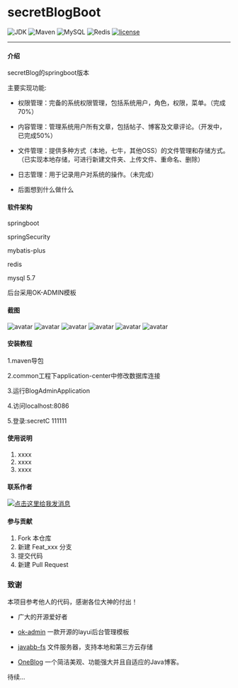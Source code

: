 # secretBlogBoot

![JDK](https://img.shields.io/badge/JDK-1.8-green.svg)
![Maven](https://img.shields.io/badge/Maven-3.6.1-green.svg)
![MySQL](https://img.shields.io/badge/MySQL-5.7-green.svg)
![Redis](https://img.shields.io/badge/Redis-3.2.100-green.svg)
[![license](https://img.shields.io/badge/license-GPL%20v3-yellow.svg)](https://gitee.com/secret_C/secretBlogBoot/blob/master/LICENSE)

---

#### 介绍
secretBlog的springboot版本

主要实现功能:

* 权限管理：完备的系统权限管理，包括系统用户，角色，权限，菜单。（完成70%）

* 内容管理：管理系统用户所有文章，包括帖子、博客及文章评论。（开发中，已完成50%）

* 文件管理：提供多种方式（本地，七牛，其他OSS）的文件管理和存储方式。（已实现本地存储，可进行新建文件夹、上传文件、重命名、删除）

* 日志管理：用于记录用户对系统的操作。（未完成）

* 后面想到什么做什么

#### 软件架构
springboot

springSecurity

mybatis-plus

redis

mysql 5.7

后台采用OK-ADMIN模板

#### 截图
![avatar](http://secret_c.gitee.io/secretblogboot/img1.png)
![avatar](http://secret_c.gitee.io/secretblogboot/img2.png)
![avatar](http://secret_c.gitee.io/secretblogboot/img3.png)
![avatar](http://secret_c.gitee.io/secretblogboot/img4.png)
![avatar](http://secret_c.gitee.io/secretblogboot/img5.png)
![avatar](http://secret_c.gitee.io/secretblogboot/img6.png)





#### 安装教程
1.maven导包

2.common工程下application-center中修改数据库连接

3.运行BlogAdminApplication

4.访问localhost:8086

5.登录:secretC  111111

#### 使用说明

1.  xxxx
2.  xxxx
3.  xxxx

#### 联系作者
<a target="_blank" href="tencent://message/?uin=1029693356&amp;Site=有事Q我&amp;Menu=yes">
<img src="//pub.idqqimg.com/wpa/images/counseling_style_52.png" title="点击这里给我发消息" border="0"></a>

#### 参与贡献

1.  Fork 本仓库
2.  新建 Feat_xxx 分支
3.  提交代码
4.  新建 Pull Request

### 致谢

本项目参考他人的代码，感谢各位大神的付出！

* 广大的开源爱好者

* [ok-admin](https://www.baidu.com/s?ie=UTF-8&wd=ok-admin) 一款开源的layui后台管理模板

* [javabb-fs](https://gitee.com/imqinbao/javabb-fs) 文件服务器，支持本地和第三方云存储

* [OneBlog](https://gitee.com/yadong.zhang/DBlog) 一个简洁美观、功能强大并且自适应的Java博客。

待续...
